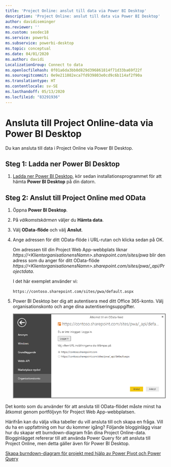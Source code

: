 ```yaml
---
title: 'Project Online: anslut till data via Power BI Desktop'
description: 'Project Online: anslut till data via Power BI Desktop'
author: davidiseminger
ms.reviewer: ''
ms.custom: seodec18
ms.service: powerbi
ms.subservice: powerbi-desktop
ms.topic: conceptual
ms.date: 04/01/2020
ms.author: davidi
LocalizationGroup: Connect to data
ms.openlocfilehash: 0f01a6da3bb0d829d396861814f71d33ba69f22f
ms.sourcegitcommit: 0e9e211082eca7fd939803e0cd9c6b114af2f90a
ms.translationtype: HT
ms.contentlocale: sv-SE
ms.lasthandoff: 05/13/2020
ms.locfileid: "83291936"
---
```

# <a name="connect-to-project-online-data-through-power-bi-desktop"></a>Ansluta till Project Online-data via Power BI Desktop
Du kan ansluta till data i Project Online via Power BI Desktop.

## <a name="step-1-download-power-bi-desktop"></a>Steg 1: Ladda ner Power BI Desktop
1. [Ladda ner Power BI Desktop](https://go.microsoft.com/fwlink/?LinkID=521662), kör sedan installationsprogrammet för att hämta **Power BI Desktop** på din datorn.

## <a name="step-2-connect-to-project-online-with-odata"></a>Steg 2: Anslut till Project Online med OData
1. Öppna **Power BI Desktop**.
2. På *välkomstskärmen* väljer du **Hämta data**.
3. Välj **OData-flöde** och välj **Anslut**.
4. Ange adressen för ditt OData-flöde i URL-rutan och klicka sedan på OK.
   
   Om adressen till din Project Web App-webbplats liknar *https://\<KlientorganisationensNamn\>.sharepoint.com/sites/pwa* blir den adress som du anger för ditt OData-flöde *https://\<KlientorganisationensNamn\>.sharepoint.com/sites/pwa/\_api/Projectdata*.
   
   I det här exemplet använder vi:

    `https://contoso.sharepoint.com/sites/pwa/default.aspx`

5. Power BI Desktop ber dig att autentisera med ditt Office 365-konto. Välj organisationskonto och ange dina autentiseringsuppgifter.
   
   ![](media/desktop-project-online-connect-to-data/image.png)

Det konto som du använder för att ansluta till OData-flödet måste minst ha åtkomst genom portföljvyn för Project Web App-webbplatsen. 

Härifrån kan du välja vilka tabeller du vill ansluta till och skapa en fråga.  Vill du ha en uppfattning om hur du kommer igång?  Följande blogginlägg visar hur du skapar ett burndown-diagram från dina Project Online-data.  Blogginlägget refererar till att använda Power Query för att ansluta till Project Online, men detta gäller även för Power BI Desktop.

[Skapa burndown-diagram för projekt med hjälp av Power Pivot och Power Query](https://blogs.office.com/2014/03/24/creating-burndown-charts-for-project-using-power-pivot-and-power-query/)

